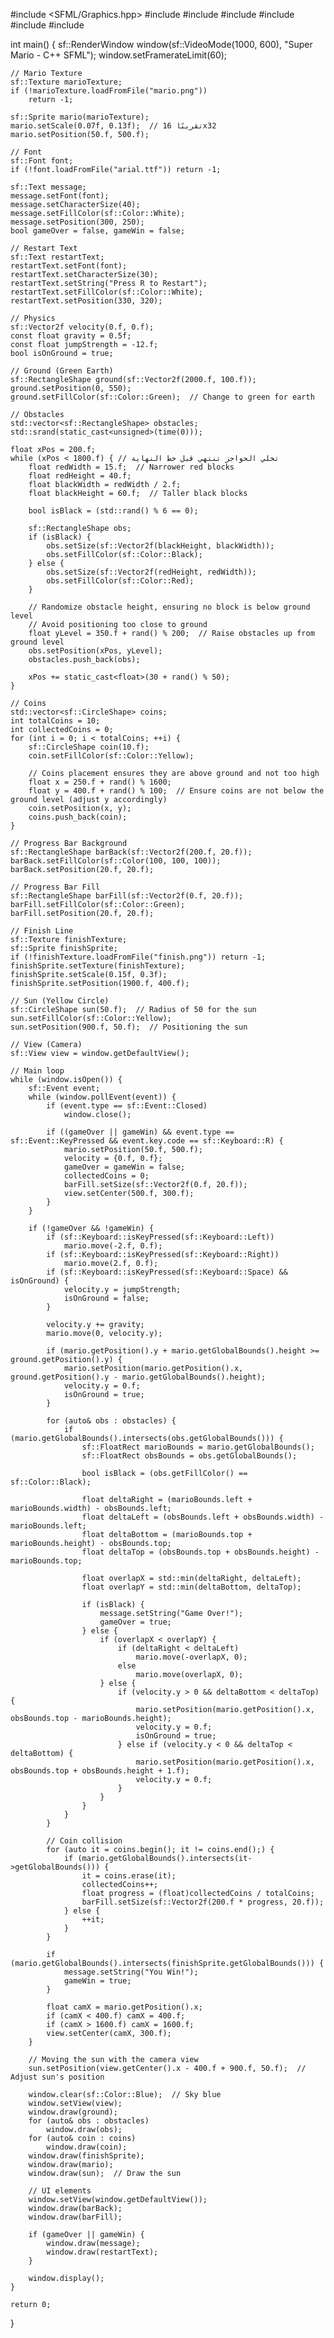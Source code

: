 #include <SFML/Graphics.hpp>
#include <vector>
#include <ctime>
#include <cstdlib>
#include <string>
#include <algorithm>
#include <iostream>

int main() {
    sf::RenderWindow window(sf::VideoMode(1000, 600), "Super Mario - C++ SFML");
    window.setFramerateLimit(60);

    // Mario Texture
    sf::Texture marioTexture;
    if (!marioTexture.loadFromFile("mario.png"))
        return -1;

    sf::Sprite mario(marioTexture);
    mario.setScale(0.07f, 0.13f);  // تقريبًا 16x32
    mario.setPosition(50.f, 500.f);

    // Font
    sf::Font font;
    if (!font.loadFromFile("arial.ttf")) return -1;

    sf::Text message;
    message.setFont(font);
    message.setCharacterSize(40);
    message.setFillColor(sf::Color::White);
    message.setPosition(300, 250);
    bool gameOver = false, gameWin = false;

    // Restart Text
    sf::Text restartText;
    restartText.setFont(font);
    restartText.setCharacterSize(30);
    restartText.setString("Press R to Restart");
    restartText.setFillColor(sf::Color::White);
    restartText.setPosition(330, 320);

    // Physics
    sf::Vector2f velocity(0.f, 0.f);
    const float gravity = 0.5f;
    const float jumpStrength = -12.f;
    bool isOnGround = true;

    // Ground (Green Earth)
    sf::RectangleShape ground(sf::Vector2f(2000.f, 100.f));
    ground.setPosition(0, 550);
    ground.setFillColor(sf::Color::Green);  // Change to green for earth

    // Obstacles
    std::vector<sf::RectangleShape> obstacles;
    std::srand(static_cast<unsigned>(time(0)));

    float xPos = 200.f;
    while (xPos < 1800.f) { // تخلي الحواجز تنتهي قبل خط النهاية
        float redWidth = 15.f;  // Narrower red blocks
        float redHeight = 40.f;
        float blackWidth = redWidth / 2.f;
        float blackHeight = 60.f;  // Taller black blocks

        bool isBlack = (std::rand() % 6 == 0);

        sf::RectangleShape obs;
        if (isBlack) {
            obs.setSize(sf::Vector2f(blackHeight, blackWidth));
            obs.setFillColor(sf::Color::Black);
        } else {
            obs.setSize(sf::Vector2f(redHeight, redWidth));
            obs.setFillColor(sf::Color::Red);
        }

        // Randomize obstacle height, ensuring no block is below ground level
        // Avoid positioning too close to ground
        float yLevel = 350.f + rand() % 200;  // Raise obstacles up from ground level
        obs.setPosition(xPos, yLevel);
        obstacles.push_back(obs);

        xPos += static_cast<float>(30 + rand() % 50);
    }

    // Coins
    std::vector<sf::CircleShape> coins;
    int totalCoins = 10;
    int collectedCoins = 0;
    for (int i = 0; i < totalCoins; ++i) {
        sf::CircleShape coin(10.f);
        coin.setFillColor(sf::Color::Yellow);

        // Coins placement ensures they are above ground and not too high
        float x = 250.f + rand() % 1600;
        float y = 400.f + rand() % 100;  // Ensure coins are not below the ground level (adjust y accordingly)
        coin.setPosition(x, y);
        coins.push_back(coin);
    }

    // Progress Bar Background
    sf::RectangleShape barBack(sf::Vector2f(200.f, 20.f));
    barBack.setFillColor(sf::Color(100, 100, 100));
    barBack.setPosition(20.f, 20.f);

    // Progress Bar Fill
    sf::RectangleShape barFill(sf::Vector2f(0.f, 20.f));
    barFill.setFillColor(sf::Color::Green);
    barFill.setPosition(20.f, 20.f);

    // Finish Line
    sf::Texture finishTexture;
    sf::Sprite finishSprite;
    if (!finishTexture.loadFromFile("finish.png")) return -1;
    finishSprite.setTexture(finishTexture);
    finishSprite.setScale(0.15f, 0.3f);
    finishSprite.setPosition(1900.f, 400.f);

    // Sun (Yellow Circle)
    sf::CircleShape sun(50.f);  // Radius of 50 for the sun
    sun.setFillColor(sf::Color::Yellow);
    sun.setPosition(900.f, 50.f);  // Positioning the sun

    // View (Camera)
    sf::View view = window.getDefaultView();

    // Main loop
    while (window.isOpen()) {
        sf::Event event;
        while (window.pollEvent(event)) {
            if (event.type == sf::Event::Closed)
                window.close();

            if ((gameOver || gameWin) && event.type == sf::Event::KeyPressed && event.key.code == sf::Keyboard::R) {
                mario.setPosition(50.f, 500.f);
                velocity = {0.f, 0.f};
                gameOver = gameWin = false;
                collectedCoins = 0;
                barFill.setSize(sf::Vector2f(0.f, 20.f));
                view.setCenter(500.f, 300.f);
            }
        }

        if (!gameOver && !gameWin) {
            if (sf::Keyboard::isKeyPressed(sf::Keyboard::Left))
                mario.move(-2.f, 0.f);
            if (sf::Keyboard::isKeyPressed(sf::Keyboard::Right))
                mario.move(2.f, 0.f);
            if (sf::Keyboard::isKeyPressed(sf::Keyboard::Space) && isOnGround) {
                velocity.y = jumpStrength;
                isOnGround = false;
            }

            velocity.y += gravity;
            mario.move(0, velocity.y);

            if (mario.getPosition().y + mario.getGlobalBounds().height >= ground.getPosition().y) {
                mario.setPosition(mario.getPosition().x, ground.getPosition().y - mario.getGlobalBounds().height);
                velocity.y = 0.f;
                isOnGround = true;
            }

            for (auto& obs : obstacles) {
                if (mario.getGlobalBounds().intersects(obs.getGlobalBounds())) {
                    sf::FloatRect marioBounds = mario.getGlobalBounds();
                    sf::FloatRect obsBounds = obs.getGlobalBounds();

                    bool isBlack = (obs.getFillColor() == sf::Color::Black);

                    float deltaRight = (marioBounds.left + marioBounds.width) - obsBounds.left;
                    float deltaLeft = (obsBounds.left + obsBounds.width) - marioBounds.left;
                    float deltaBottom = (marioBounds.top + marioBounds.height) - obsBounds.top;
                    float deltaTop = (obsBounds.top + obsBounds.height) - marioBounds.top;

                    float overlapX = std::min(deltaRight, deltaLeft);
                    float overlapY = std::min(deltaBottom, deltaTop);

                    if (isBlack) {
                        message.setString("Game Over!");
                        gameOver = true;
                    } else {
                        if (overlapX < overlapY) {
                            if (deltaRight < deltaLeft)
                                mario.move(-overlapX, 0);
                            else
                                mario.move(overlapX, 0);
                        } else {
                            if (velocity.y > 0 && deltaBottom < deltaTop) {
                                mario.setPosition(mario.getPosition().x, obsBounds.top - marioBounds.height);
                                velocity.y = 0.f;
                                isOnGround = true;
                            } else if (velocity.y < 0 && deltaTop < deltaBottom) {
                                mario.setPosition(mario.getPosition().x, obsBounds.top + obsBounds.height + 1.f);
                                velocity.y = 0.f;
                            }
                        }
                    }
                }
            }

            // Coin collision
            for (auto it = coins.begin(); it != coins.end();) {
                if (mario.getGlobalBounds().intersects(it->getGlobalBounds())) {
                    it = coins.erase(it);
                    collectedCoins++;
                    float progress = (float)collectedCoins / totalCoins;
                    barFill.setSize(sf::Vector2f(200.f * progress, 20.f));
                } else {
                    ++it;
                }
            }

            if (mario.getGlobalBounds().intersects(finishSprite.getGlobalBounds())) {
                message.setString("You Win!");
                gameWin = true;
            }

            float camX = mario.getPosition().x;
            if (camX < 400.f) camX = 400.f;
            if (camX > 1600.f) camX = 1600.f;
            view.setCenter(camX, 300.f);
        }

        // Moving the sun with the camera view
        sun.setPosition(view.getCenter().x - 400.f + 900.f, 50.f);  // Adjust sun's position

        window.clear(sf::Color::Blue);  // Sky blue
        window.setView(view);
        window.draw(ground);
        for (auto& obs : obstacles)
            window.draw(obs);
        for (auto& coin : coins)
            window.draw(coin);
        window.draw(finishSprite);
        window.draw(mario);
        window.draw(sun);  // Draw the sun

        // UI elements
        window.setView(window.getDefaultView());
        window.draw(barBack);
        window.draw(barFill);

        if (gameOver || gameWin) {
            window.draw(message);
            window.draw(restartText);
        }

        window.display();
    }

    return 0;
}
